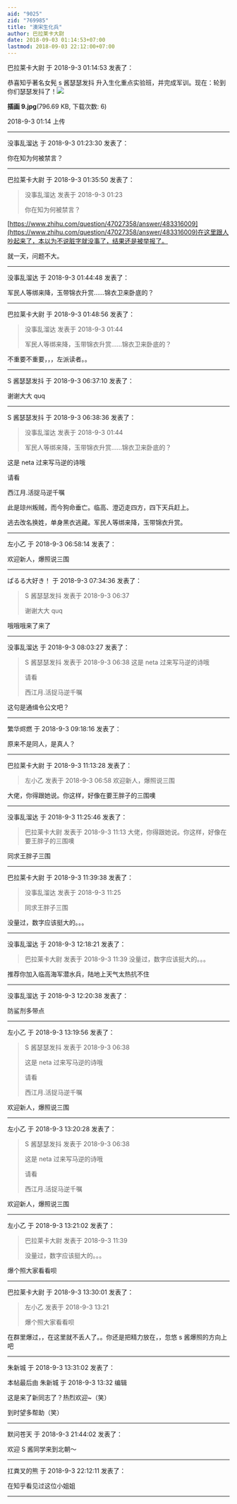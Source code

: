 ```yaml
---
aid: "9025"
zid: "769985"
title: "澳宋生化兵"
author: 巴拉莱卡大尉
date: 2018-09-03 01:14:53+07:00
lastmod: 2018-09-03 22:12:00+07:00
---
```


巴拉莱卡大尉 于 2018-9-3 01:14:53 发表了：

恭喜知乎著名女髡 s 酱瑟瑟发抖 升入生化重点实验班，并完成军训。现在：轮到你们瑟瑟发抖了！![](/9025/011434io03hxmcb8vz835o.jpg)

**插画 9.jpg**(796.69 KB, 下载次数: 6)

2018-9-3 01:14 上传

---

没事乱溜达 于 2018-9-3 01:23:30 发表了：

你在知为何被禁言？

---

巴拉莱卡大尉 于 2018-9-3 01:35:50 发表了：

> 没事乱溜达 发表于 2018-9-3 01:23
>
> 你在知为何被禁言？

[https://www.zhihu.com/question/47027358/answer/483316009](https://www.zhihu.com/question/47027358/answer/483316009)在这里跟人吵起来了，本以为不说脏字就没事了，结果还是被举报了。

就一天，问题不大。

---

没事乱溜达 于 2018-9-3 01:44:48 发表了：

军民人等绑来降，玉带锦衣升赏……锦衣卫来卧底的？

---

巴拉莱卡大尉 于 2018-9-3 01:48:56 发表了：

> 没事乱溜达 发表于 2018-9-3 01:44
>
> 军民人等绑来降，玉带锦衣升赏……锦衣卫来卧底的？

不重要不重要，，，左派读者。。

---

S 酱瑟瑟发抖 于 2018-9-3 06:37:10 发表了：

谢谢大大 quq

---

S 酱瑟瑟发抖 于 2018-9-3 06:38:36 发表了：

> 没事乱溜达 发表于 2018-9-3 01:44
>
> 军民人等绑来降，玉带锦衣升赏……锦衣卫来卧底的？

这是 neta 过来写马逆的诗哦

请看

西江月.活捉马逆千嘱

此是琼州叛贼，而今狗命垂亡。临高、澄迈走四方，四下天兵赶上。

逃去改名换姓，单身黑衣逃藏。军民人等绑来降，玉带锦衣升赏。

---

左小乙 于 2018-9-3 06:58:14 发表了：

欢迎新人，爆照说三围

---

ぱるる大好き！ 于 2018-9-3 07:34:36 发表了：

> S 酱瑟瑟发抖 发表于 2018-9-3 06:37
>
> 谢谢大大 quq

哦哦哦来了来了

---

没事乱溜达 于 2018-9-3 08:03:27 发表了：

> S 酱瑟瑟发抖 发表于 2018-9-3 06:38 这是 neta 过来写马逆的诗哦
>
> 请看
>
> 西江月.活捉马逆千嘱

这句是通缉令公文吧？

---

繁华烬燃 于 2018-9-3 09:18:16 发表了：

原来不是同人，是真人？

---

巴拉莱卡大尉 于 2018-9-3 11:13:28 发表了：

> 左小乙 发表于 2018-9-3 06:58 欢迎新人，爆照说三围

大佬，你得跟她说。你这样，好像在要王胖子的三围噢

---

没事乱溜达 于 2018-9-3 11:25:46 发表了：

> 巴拉莱卡大尉 发表于 2018-9-3 11:13 大佬，你得跟她说。你这样，好像在要王胖子的三围噢

同求王胖子三围

---

巴拉莱卡大尉 于 2018-9-3 11:39:38 发表了：

> 没事乱溜达 发表于 2018-9-3 11:25
>
> 同求王胖子三围

没量过，数字应该挺大的。。。

---

没事乱溜达 于 2018-9-3 12:18:21 发表了：

> 巴拉莱卡大尉 发表于 2018-9-3 11:39 没量过，数字应该挺大的。。。

推荐你加入临高海军潜水兵，陆地上天气太热抗不住

---

没事乱溜达 于 2018-9-3 12:20:38 发表了：

防鲨剂多带点

---

左小乙 于 2018-9-3 13:19:56 发表了：

> S 酱瑟瑟发抖 发表于 2018-9-3 06:38
>
> 这是 neta 过来写马逆的诗哦
>
> 请看
>
> 西江月.活捉马逆千嘱

欢迎新人，爆照说三围

---

左小乙 于 2018-9-3 13:20:28 发表了：

> S 酱瑟瑟发抖 发表于 2018-9-3 06:38
>
> 这是 neta 过来写马逆的诗哦
>
> 请看
>
> 西江月.活捉马逆千嘱

欢迎新人，爆照说三围

---

左小乙 于 2018-9-3 13:21:02 发表了：

> 巴拉莱卡大尉 发表于 2018-9-3 11:39
>
> 没量过，数字应该挺大的。。。

爆个照大家看看呗

---

巴拉莱卡大尉 于 2018-9-3 13:30:01 发表了：

> 左小乙 发表于 2018-9-3 13:21
>
> 爆个照大家看看呗

在群里爆过，，在这里就不丢人了。。你还是把精力放在，，忽悠 s 酱爆照的方向上吧

---

朱新城 于 2018-9-3 13:31:02 发表了：

本帖最后由 朱新城 于 2018-9-3 13:32 编辑

这是来了新同志了？热烈欢迎~（笑）

到时望多帮助（笑）

---

默问苍天 于 2018-9-3 21:44:02 发表了：

欢迎 S 酱同学来到北朝～

---

扛粪叉的熊 于 2018-9-3 22:12:11 发表了：

在知乎看见过这位小姐姐

---

